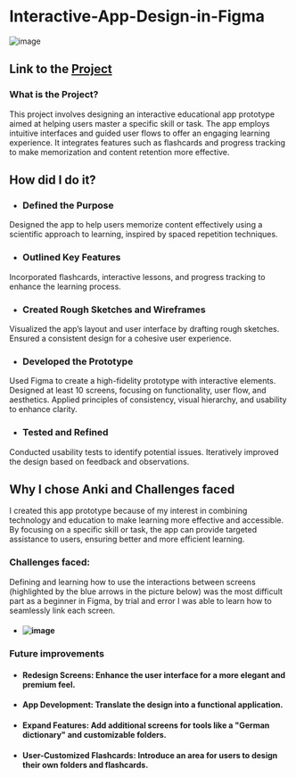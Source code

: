 # Interactive-App-Design-in-Figma
![image](https://github.com/user-attachments/assets/ebf2b83b-6c5c-4065-8a33-94d210873092)

## Link to the [Project](https://www.figma.com/proto/yJWQPwhGDIO5ARGZZL9f3n/Interactive-App-Design?page-id=0%3A1&node-id=1-5&p=f&viewport=760%2C326%2C0.1&t=JOsXLdfVCZJGJzg5-1&scaling=scale-down&content-scaling=fixed)

### What is the Project?

This project involves designing an interactive educational app prototype aimed at helping users master a specific skill or task. The app employs intuitive interfaces and guided user flows to offer an engaging learning experience. It integrates features such as flashcards and progress tracking to make memorization and content retention more effective.

## How did I do it?

- ### Defined the Purpose
Designed the app to help users memorize content effectively using a scientific approach to learning, inspired by spaced repetition techniques.
- ### Outlined Key Features
Incorporated flashcards, interactive lessons, and progress tracking to enhance the learning process.
- ### Created Rough Sketches and Wireframes
Visualized the app’s layout and user interface by drafting rough sketches.
Ensured a consistent design for a cohesive user experience.
- ### Developed the Prototype
Used Figma to create a high-fidelity prototype with interactive elements.
Designed at least 10 screens, focusing on functionality, user flow, and aesthetics.
Applied principles of consistency, visual hierarchy, and usability to enhance clarity.
- ### Tested and Refined
Conducted usability tests to identify potential issues.
Iteratively improved the design based on feedback and observations.

## Why I chose Anki and Challenges faced

I created this app prototype because of my interest in combining technology and education to make learning more effective and accessible. By focusing on a specific skill or task, the app can provide targeted assistance to users, ensuring better and more efficient learning.

### Challenges faced:
Defining and learning how to use the interactions between screens (highlighted by the blue arrows in the picture below) was the most difficult part as a beginner in Figma, by trial and error I was able to learn how to seamlessly link each screen.

- #### ![image](https://github.com/user-attachments/assets/83dd7592-6978-4445-b01f-d3144da73f0e)

### Future improvements
- #### Redesign Screens: Enhance the user interface for a more elegant and premium feel.
- #### App Development: Translate the design into a functional application.
- #### Expand Features: Add additional screens for tools like a "German dictionary" and customizable folders.
- #### User-Customized Flashcards: Introduce an area for users to design their own folders and flashcards.





















